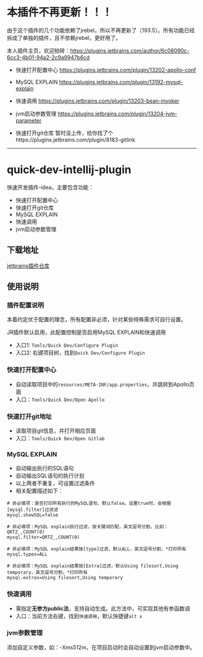 # 本插件不再更新！！！
由于这个插件的几个功能依赖了jrebel，所以不再更新了（193.5）。所有功能已经拆成了单独的插件，且不依赖jrebel，更好用了。

本人插件主页，欢迎拍砖：https://plugins.jetbrains.com/author/6c08090c-6cc3-4b01-94a2-2c9a9947b6cd

- 快速打开配置中心 https://plugins.jetbrains.com/plugin/13202-apollo-conf

- MySQL EXPLAIN https://plugins.jetbrains.com/plugin/13192-mysql-explain

- 快速调用 https://plugins.jetbrains.com/plugin/13203-bean-invoker

- jvm启动参数管理 https://plugins.jetbrains.com/plugin/13204-jvm-parameter

- 快速打开git仓库 暂时没上传，给你找了个https://plugins.jetbrains.com/plugin/8183-gitlink

---

# quick-dev-intellij-plugin

快速开发插件-idea，主要包含功能：
- 快速打开配置中心
- 快速打开git仓库
- MySQL EXPLAIN
- 快速调用
- jvm启动参数管理


## 下载地址

[jetbrains插件仓库](https://plugins.jetbrains.com/plugin/13035-quick-dev)

## 使用说明

### 插件配置说明

本着约定优于配置的理念，所有配置非必须，针对某些特殊需求可自行设置。

JR插件默认启用，此配置控制是否启用MySQL EXPLAIN和快速调用

- 入口1: `Tools/Quick Dev/Configure Plugin`
- 入口2: 右键项目树，找到`Quick Dev/Configure Plugin`
    
### 快速打开配置中心

- 自动读取项目中的`resources/META-INF/app.properties`，并跳转到Apollo页面
- 入口：`Tools/Quick Dev/Open Apollo`

### 快速打开git地址

- 读取项目git信息，并打开相应页面
- 入口：`Tools/Quick Dev/Open Gitlab`

### MySQL EXPLAIN

- 自动输出执行的SQL语句
- 自动输出SQL语句的执行计划
- 以上两者不重复，可设置过滤条件
- 相关配置描述如下：

```properties
# 非必填项：是否打印所有执行的MySQL语句，默认false。设置true时，会根据[mysql.filter]过滤滤
mysql.showSQL=false

# 非必填项：MySQL explain执行过滤，按关键词匹配，英文逗号分割，比如：QRTZ_,COUNT(0)
mysql.filter=QRTZ_,COUNT(0)

# 非必填项：MySQL explain结果按[type]过滤，默认ALL，英文逗号分割，*打印所有
mysql.types=ALL

# 非必填项：MySQL explain结果按[Extra]过滤，默认Using filesort,Using temporary，英文逗号分割，*打印所有
mysql.extras=Using filesort,Using temporary
```

### 快速调用

- 需指定**无参方public法**，支持自动生成。此方法中，可实现其他有参函数调
- 入口：当前方法右键，找到`快速调用`，默认快捷键`alt x`

### jvm参数管理

添加自定义参数，如：-Xms512m，在项目启动时会自动设置到jvm启动参数中。
